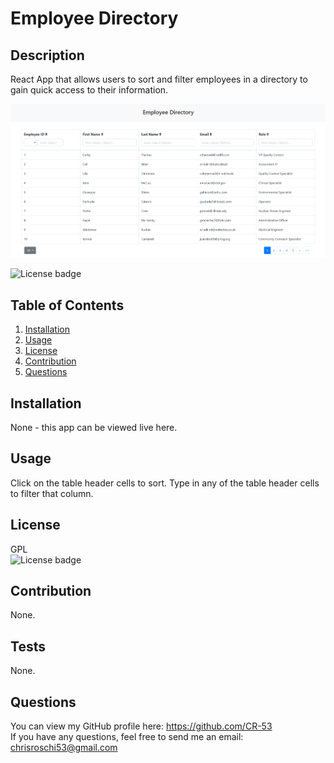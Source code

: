 # Employee Directory

## Description
React App that allows users to sort and filter employees in a directory to gain quick access to their information.  

![Example of Generated Readme](public/Assets/employee-directory.png)


![License badge](https://img.shields.io/badge/license-GPL-green)


## Table of Contents
1. [Installation](#Installation)
2. [Usage](#Usage)
3. [License](#License)
4. [Contribution](#Contribution)
5. [Questions](#Questions)


## Installation
None - this app can be viewed live here.


## Usage
Click on the table header cells to sort. Type in any of the table header cells to filter that column.


## License
GPL</br> 
![License badge](https://img.shields.io/badge/license-GPL-green) 


## Contribution
None.


## Tests
None.


## Questions
You can view my GitHub profile here: https://github.com/CR-53</br>
If you have any questions, feel free to send me an email: chrisroschi53@gmail.com